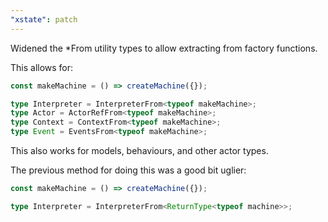 ```yaml
---
"xstate": patch
---
```


Widened the *From utility types to allow extracting from factory functions.

This allows for:

```ts
const makeMachine = () => createMachine({});

type Interpreter = InterpreterFrom<typeof makeMachine>;
type Actor = ActorRefFrom<typeof makeMachine>;
type Context = ContextFrom<typeof makeMachine>;
type Event = EventsFrom<typeof makeMachine>;
```

This also works for models, behaviours, and other actor types.

The previous method for doing this was a good bit uglier:

```ts
const makeMachine = () => createMachine({});

type Interpreter = InterpreterFrom<ReturnType<typeof machine>>;
```
